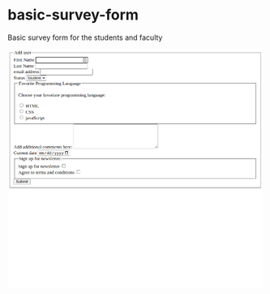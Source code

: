 # basic-survey-form

Basic survey form for the students and faculty

![Picture of the example](https://github.com/bernales/form-html-example/blob/main/form-example.png?raw=true)
